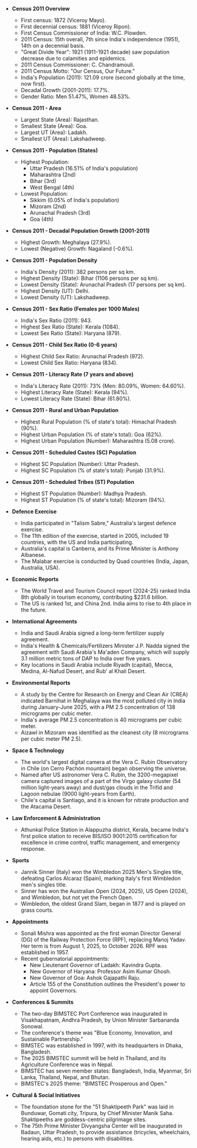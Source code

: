*   **Census 2011 Overview**
    *   First census: 1872 (Viceroy Mayo).
    *   First decennial census: 1881 (Viceroy Ripon).
    *   First Census Commissioner of India: W.C. Plowden.
    *   2011 Census: 15th overall, 7th since India's independence (1951), 14th on a decennial basis.
    *   "Great Divide Year": 1921 (1911-1921 decade) saw population decrease due to calamities and epidemics.
    *   2011 Census Commissioner: C. Chandramouli.
    *   2011 Census Motto: "Our Census, Our Future."
    *   India's Population (2011): 121.09 crore (second globally at the time, now first).
    *   Decadal Growth (2001-2011): 17.7%.
    *   Gender Ratio: Men 51.47%, Women 48.53%.

*   **Census 2011 - Area**
    *   Largest State (Area): Rajasthan.
    *   Smallest State (Area): Goa.
    *   Largest UT (Area): Ladakh.
    *   Smallest UT (Area): Lakshadweep.

*   **Census 2011 - Population (States)**
    *   Highest Population:
        *   Uttar Pradesh (16.51% of India's population)
        *   Maharashtra (2nd)
        *   Bihar (3rd)
        *   West Bengal (4th)
    *   Lowest Population:
        *   Sikkim (0.05% of India's population)
        *   Mizoram (2nd)
        *   Arunachal Pradesh (3rd)
        *   Goa (4th)

*   **Census 2011 - Decadal Population Growth (2001-2011)**
    *   Highest Growth: Meghalaya (27.9%).
    *   Lowest (Negative) Growth: Nagaland (-0.6%).

*   **Census 2011 - Population Density**
    *   India's Density (2011): 382 persons per sq km.
    *   Highest Density (State): Bihar (1106 persons per sq km).
    *   Lowest Density (State): Arunachal Pradesh (17 persons per sq km).
    *   Highest Density (UT): Delhi.
    *   Lowest Density (UT): Lakshadweep.

*   **Census 2011 - Sex Ratio (Females per 1000 Males)**
    *   India's Sex Ratio (2011): 943.
    *   Highest Sex Ratio (State): Kerala (1084).
    *   Lowest Sex Ratio (State): Haryana (879).

*   **Census 2011 - Child Sex Ratio (0-6 years)**
    *   Highest Child Sex Ratio: Arunachal Pradesh (972).
    *   Lowest Child Sex Ratio: Haryana (834).

*   **Census 2011 - Literacy Rate (7 years and above)**
    *   India's Literacy Rate (2011): 73% (Men: 80.09%, Women: 64.60%).
    *   Highest Literacy Rate (State): Kerala (94%).
    *   Lowest Literacy Rate (State): Bihar (61.80%).

*   **Census 2011 - Rural and Urban Population**
    *   Highest Rural Population (% of state's total): Himachal Pradesh (90%).
    *   Highest Urban Population (% of state's total): Goa (62%).
    *   Highest Urban Population (Number): Maharashtra (5.08 crore).

*   **Census 2011 - Scheduled Castes (SC) Population**
    *   Highest SC Population (Number): Uttar Pradesh.
    *   Highest SC Population (% of state's total): Punjab (31.9%).

*   **Census 2011 - Scheduled Tribes (ST) Population**
    *   Highest ST Population (Number): Madhya Pradesh.
    *   Highest ST Population (% of state's total): Mizoram (94%).

*   **Defence Exercise**
    *   India participated in "Talism Sabre," Australia's largest defence exercise.
    *   The 11th edition of the exercise, started in 2005, included 19 countries, with the US and India participating.
    *   Australia's capital is Canberra, and its Prime Minister is Anthony Albanese.
    *   The Malabar exercise is conducted by Quad countries (India, Japan, Australia, USA).

*   **Economic Reports**
    *   The World Travel and Tourism Council report (2024-25) ranked India 8th globally in tourism economy, contributing $231.6 billion.
    *   The US is ranked 1st, and China 2nd. India aims to rise to 4th place in the future.

*   **International Agreements**
    *   India and Saudi Arabia signed a long-term fertilizer supply agreement.
    *   India's Health & Chemicals/Fertilizers Minister J.P. Nadda signed the agreement with Saudi Arabia's Ma'aden Company, which will supply 3.1 million metric tons of DAP to India over five years.
    *   Key locations in Saudi Arabia include Riyadh (capital), Mecca, Medina, Al-Nafud Desert, and Rub' al Khali Desert.

*   **Environmental Reports**
    *   A study by the Centre for Research on Energy and Clean Air (CREA) indicated Barnihat in Meghalaya was the most polluted city in India during January-June 2025, with a PM 2.5 concentration of 138 micrograms per cubic meter.
    *   India's average PM 2.5 concentration is 40 micrograms per cubic meter.
    *   Aizawl in Mizoram was identified as the cleanest city (8 micrograms per cubic meter PM 2.5).

*   **Space & Technology**
    *   The world's largest digital camera at the Vera C. Rubin Observatory in Chile (on Cerro Pachón mountain) began observing the universe.
    *   Named after US astronomer Vera C. Rubin, the 3200-megapixel camera captured images of a part of the Virgo galaxy cluster (54 million light-years away) and dust/gas clouds in the Trifid and Lagoon nebulae (9000 light-years from Earth).
    *   Chile's capital is Santiago, and it is known for nitrate production and the Atacama Desert.

*   **Law Enforcement & Administration**
    *   Athunkal Police Station in Alappuzha district, Kerala, became India's first police station to receive BIS/ISO 9001:2015 certification for excellence in crime control, traffic management, and emergency response.

*   **Sports**
    *   Jannik Sinner (Italy) won the Wimbledon 2025 Men's Singles title, defeating Carlos Alcaraz (Spain), marking Italy's first Wimbledon men's singles title.
    *   Sinner has won the Australian Open (2024, 2025), US Open (2024), and Wimbledon, but not yet the French Open.
    *   Wimbledon, the oldest Grand Slam, began in 1877 and is played on grass courts.

*   **Appointments**
    *   Sonali Mishra was appointed as the first woman Director General (DG) of the Railway Protection Force (RPF), replacing Manoj Yadav. Her term is from August 1, 2025, to October 2026. RPF was established in 1957.
    *   Recent gubernatorial appointments:
        *   New Lieutenant Governor of Ladakh: Kavindra Gupta.
        *   New Governor of Haryana: Professor Asim Kumar Ghosh.
        *   New Governor of Goa: Ashok Gajapathi Raju.
        *   Article 155 of the Constitution outlines the President's power to appoint Governors.

*   **Conferences & Summits**
    *   The two-day BIMSTEC Port Conference was inaugurated in Visakhapatnam, Andhra Pradesh, by Union Minister Sarbananda Sonowal.
    *   The conference's theme was "Blue Economy, Innovation, and Sustainable Partnership."
    *   BIMSTEC was established in 1997, with its headquarters in Dhaka, Bangladesh.
    *   The 2025 BIMSTEC summit will be held in Thailand, and its Agriculture Conference was in Nepal.
    *   BIMSTEC has seven member states: Bangladesh, India, Myanmar, Sri Lanka, Thailand, Nepal, and Bhutan.
    *   BIMSTEC's 2025 theme: "BIMSTEC Prosperous and Open."

*   **Cultural & Social Initiatives**
    *   The foundation stone for the "51 Shaktipeeth Park" was laid in Bunduwar, Gomati city, Tripura, by Chief Minister Manik Saha. Shaktipeeths are goddess-centric pilgrimage sites.
    *   The 75th Prime Minister Divyangsha Center will be inaugurated in Badaun, Uttar Pradesh, to provide assistance (tricycles, wheelchairs, hearing aids, etc.) to persons with disabilities.